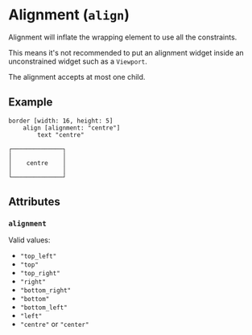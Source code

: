 # Alignment (`align`)

Alignment will inflate the wrapping element to use all the constraints.

This means it's not recommended to put an alignment widget inside an
unconstrained widget such as a `Viewport`.

The alignment accepts at most one child.

## Example

```
border [width: 16, height: 5]
    align [alignment: "centre"]
        text "centre"
```
```
┌──────────────┐
│              │
│    centre    │
│              │
└──────────────┘
```

## Attributes

### `alignment`

Valid values:
* `"top_left"`
* `"top"`
* `"top_right"`
* `"right"`
* `"bottom_right"`
* `"bottom"`
* `"bottom_left"`
* `"left"`
* `"centre"` or `"center"`
